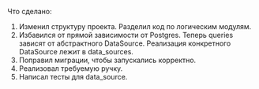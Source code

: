 Что сделано:

1. Изменил структуру проекта. Разделил код по логическим модулям.
2. Избавился от прямой зависимости от Postgres. Теперь queries зависят от абстрактного DataSource. Реализация конкретного DataSource лежит в data_sources.
3. Поправил миграции, чтобы запускались корректно. 
4. Реализовал требуемую ручку.
5. Написал тесты для data_source. 